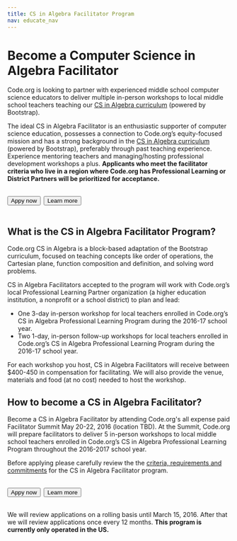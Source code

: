 ```yaml
---
title: CS in Algebra Facilitator Program
nav: educate_nav
---
```

# Become a Computer Science in Algebra Facilitator
Code.org is looking to partner with experienced middle school computer science educators to deliver multiple in-person workshops to local middle school teachers teaching our [CS in Algebra curriculum](https://code.org/curriculum/algebra) (powered by Bootstrap). 

The ideal CS in Algebra Facilitator is an enthusiastic supporter of computer science education, possesses a connection to Code.org’s equity-focused mission and has a strong background in the [CS in Algebra curriculum](https://code.org/curriculum/algebra) (powered by Bootstrap), preferably through past teaching experience. Experience mentoring teachers and managing/hosting professional development workshops a plus. **Applicants who meet the facilitator criteria who live in a region where Code.org has Professional Learning or District Partners will be prioritized for acceptance.**
<br/>
<br/>

[<button>Appy now</button>](http://goo.gl/forms/UyRgRu9rnM)&nbsp;&nbsp;[<button>Learn more</button>](https://docs.google.com/document/d/1EBZG37H0iYzwYrG32RGRfZHIQBXW9fmWzLABuWd-QAY/pub)
<br/>
<br/>

## What is the CS in Algebra Facilitator Program?
Code.org CS in Algebra is a block-based adaptation of the Bootstrap curriculum, focused on teaching concepts like order of operations, the Cartesian plane, function composition and definition, and solving word problems.

CS in Algebra Facilitators accepted to the program will work with Code.org’s local Professional Learning Partner organization (a higher education institution, a nonprofit or a school district) to plan and lead:

- One 3-day in-person workshop for local teachers enrolled in Code.org’s CS in Algebra Professional Learning Program during the 2016-17 school year.
- Two 1-day, in-person follow-up workshops for local teachers enrolled in Code.org’s CS in Algebra Professional Learning Program during the 2016-17 school year.


For each workshop you host, CS in Algebra Facilitators will receive between $400-450 in compensation for facilitating. We will also provide the venue, materials and food (at no cost) needed to host the workshop.


## How to become a CS in Algebra Facilitator?
Become a CS in Algebra Facilitator by attending Code.org's all expense paid Facilitator Summit May 20-22, 2016 (location TBD). At the Summit, Code.org will prepare facilitators to deliver 5 in-person workshops to local middle school teachers enrolled in Code.org’s CS in Algebra Professional Learning Program throughout the 2016-2017 school year. 

Before applying please carefully review the the [criteria, requirements and commitments](https://docs.google.com/document/d/1EBZG37H0iYzwYrG32RGRfZHIQBXW9fmWzLABuWd-QAY/pub) for the CS in Algebra Facilitator program.
<br/>
<br/>

[<button>Appy now</button>](http://goo.gl/forms/UyRgRu9rnM)&nbsp;&nbsp;[<button>Learn more</button>](https://docs.google.com/document/d/1EBZG37H0iYzwYrG32RGRfZHIQBXW9fmWzLABuWd-QAY/pub)
<br/>
<br/>

We will review applications on a rolling basis until March 15, 2016. After that we will review applications once every 12 months. **This program is currently only operated in the US.**

